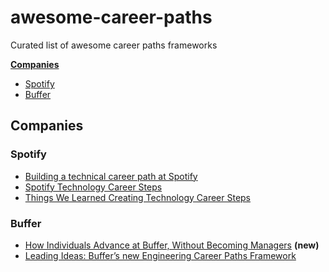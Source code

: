 # awesome-career-paths
Curated list of awesome career paths frameworks

[**Companies**](#companies)
- [Spotify](#spotify)
- [Buffer](#buffer)


## Companies
### Spotify
- [Building a technical career path at Spotify](https://labs.spotify.com/2016/02/08/technical-career-path/)
- [Spotify Technology Career Steps](https://labs.spotify.com/2016/02/15/spotify-technology-career-steps/)
- [Things We Learned Creating Technology Career Steps](https://labs.spotify.com/2016/02/22/things-we-learned-creating-technology-career-steps/)
### Buffer
- [How Individuals Advance at Buffer, Without Becoming Managers](https://open.buffer.com/career-framework/) **(new)**
- [Leading Ideas: Buffer’s new Engineering Career Paths Framework](https://open.buffer.com/engineering-career-framework/)
